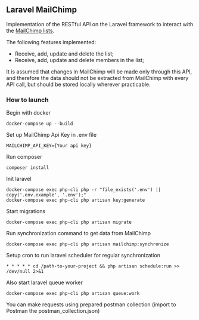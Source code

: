 ## Laravel MailChimp
Implementation of the RESTful API on the Laravel framework to interact with the [MailChimp lists](https://developer.mailchimp.com/documentation/mailchimp/reference/overview/). 

The following features implemented:
- Receive, add, update and delete the list;
- Receive, add, update and delete members in the list;

It is assumed that changes in MailChimp will be made only through this API, and therefore the data should not be extracted from MailChimp with every API call, but should be stored locally wherever practicable.

### How to launch
Begin with docker
```
docker-compose up --build
```
Set up MailChimp Api Key in .env file
```
MAILCHIMP_API_KEY={Your api key}
```
Run composer
```
composer install
```
Init laravel
```
docker-compose exec php-cli php -r "file_exists('.env') || copy('.env.example', '.env');" 
docker-compose exec php-cli php artisan key:generate
```
Start migrations
```
docker-compose exec php-cli php artisan migrate
```
Run synchronization command to get data from MailChimp
```
docker-compose exec php-cli php artisan mailchimp:synchronize
```
Setup cron to run laravel scheduler for regular synchronization
```
* * * * * cd /path-to-your-project && php artisan schedule:run >> /dev/null 2>&1
```
Also start laravel queue worker
```
docker-compose exec php-cli php artisan queue:work
```
You can make requests using prepared postman collection (import to Postman the postman_collection.json)
